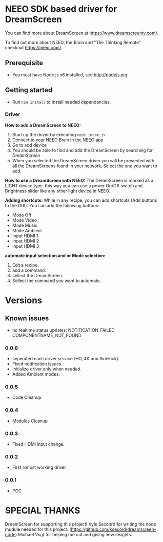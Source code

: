 # NEEO SDK based driver for DreamScreen

You can find more about DreamScreen at https://www.dreamscreentv.com/.

To find out more about NEEO, the Brain and "The Thinking Remote" checkout https://neeo.com/.

## Prerequisite

* You must have Node.js v6 installed, see http://nodejs.org

## Getting started

* Run `npm install` to install needed dependencies.

### Driver

__How to add a DreamScreen to NEEO:__
1. Start up the driver by executing `node index.js`
2. Connect to your NEEO Brain in the NEEO app
3. Go to add device
4. You should be able to find and add the DreamScreen by searching for _DreamScreen_
5. When you selected the DreamScreen driver you will be presented with all the DreamScreens found in your network, Select the one you want to add.

__How to use a DreamScreen with NEEO:__
The DreamScreen is marked as a LIGHT device type. this way you can use a power On/Off switch and Brightness slider like any other light device in NEEO.

__Adding shortcuts:__
While in any recipe, you can add shortcuts (Add buttons to the GUI).
You can add the following buttons:
- Mode Off
- Mode Video
- Mode Music
- Mode Ambient
- Input HDMI 1
- Input HDMI 2
- Input HDMI 3

__automate input selection and or Mode selection:__
1. Edit a recipe.
2. add a command.
3. sellect the DreamScreen.
4. Sellect the command you want to automate.


# Versions

## Known issues
- no realtime status updates:
  NOTIFICATION_FAILED COMPONENTNAME_NOT_FOUND

### 0.0.6
- seperated each driver service (HD, 4K and Sidekick).
- Fixed notification issues.
- Initialize driver only when needed.
- Added Ambient modes.

### 0.0.5
- Code Cleanup

### 0.0.4
- Modules Cleanup

### 0.0.3
- Fixed HDMI input change.

### 0.0.2
- First almost working driver

### 0.0.1
- POC


# SPECIAL THANKS
DreamScreen for supporting this project!
Kyle Seconrd for writing the node mudule needed for this project. (https://github.com/ksecord/dreamscreen-node)
Michael Vogt for helping me out and giving new insights.
